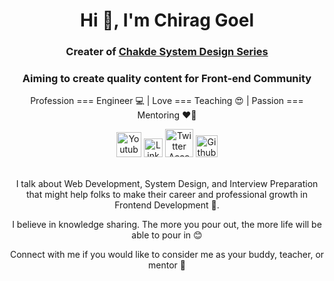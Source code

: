 <h1 align="center">Hi 👋, I'm Chirag Goel</h1>
<h3 align="center">Creater of <a href="https://github.com/engineerchirag/front-end-system-design">Chakde System Design Series</a></h3>
<h3 align="center">Aiming to create quality content for Front-end Community</h3>

<div align=center>
<p>Profession === Engineer 💻 | Love === Teaching 😍 | Passion === Mentoring ❤️‍🔥</p>
  <a href="https://www.youtube.com/engineerchirag"><img src="https://cdn.worldvectorlogo.com/logos/youtube-icon-5.svg" title="Youtube" alt="Youtube Account" width="40" /></a>
  <a href="https://www.linkedin.com/in/engineerchirag/"><img src="https://cdn.worldvectorlogo.com/logos/linkedin-icon-2.svg" title="Linkedin" alt="Linkedin Account" width="30"/></a>
  <a href="https://twitter.com/engineerchirag"><img src="https://cdn.worldvectorlogo.com/logos/twitter-6.svg" title="Twitter" alt="Twitter Account" width="45"/></a>
  <a href="https://github.com/engineerchirag/front-end-system-design"><img src="https://cdn.worldvectorlogo.com/logos/github-icon.svg" title="Github" alt="Github Account" width="35"/></a>

<br />
<br />
<p>I talk about Web Development, System Design, and Interview Preparation that might help folks to make their career and professional growth in Frontend Development 🚀.</p>

I believe in knowledge sharing. The more you pour out, the more life will be able to pour in 😊

Connect with me if you would like to consider me as your buddy, teacher, or mentor 🙏
</div>

